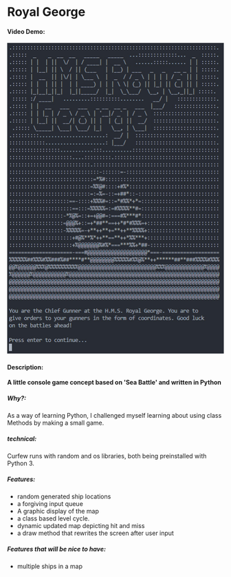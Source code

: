 # Royal George

#### Video Demo:

![Getting Started](./assets/screenshot.jpg)

#### Description:

**A little console game concept based on 'Sea Battle' and written in Python**

##### Why?:

As a way of learning Python, I challenged myself learning about using class Methods by making a small game.

##### technical:

Curfew runs with random and os libraries, both being preinstalled with Python 3.

##### Features:

- random generated ship locations
- a forgiving input queue
- A graphic display of the map
- a class based level cycle.
- dynamic updated map depicting hit and miss
- a draw method that rewrites the screen after user input

##### Features that will be nice to have:

- multiple ships in a map
